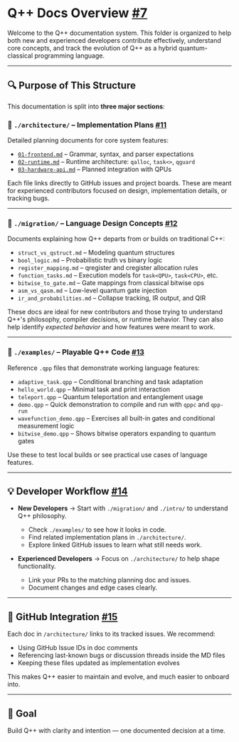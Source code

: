 # Q++ Docs Overview [#7](https://github.com/sefunmi4/qpp-lang/issues/7#issue-3006702643)

Welcome to the Q++ documentation system. This folder is organized to help both new and experienced developers contribute effectively, understand core concepts, and track the evolution of Q++ as a hybrid quantum-classical programming language.

---

## 🔍 Purpose of This Structure

This documentation is split into **three major sections**:

### 📐 `./architecture/` – Implementation Plans [#11](https://github.com/sefunmi4/qpp-lang/issues/11#issue-3006787260)
Detailed planning documents for core system features:
- [`01-frontend.md`](https://github.com/sefunmi4/qpp-lang/blob/main/docs/architecture/01-frontend.md#q-frontend-specification) – Grammar, syntax, and parser expectations
- [`02-runtime.md`](https://github.com/sefunmi4/qpp-lang/blob/main/docs/architecture/02-runtime.md) – Runtime architecture: `qalloc`, `task<>`, `qguard`
- [`03-hardware-api.md`](https://github.com/sefunmi4/qpp-lang/blob/main/docs/architecture/03-hardware-api.md) – Planned integration with QPUs

Each file links directly to GitHub issues and project boards. These are meant for experienced contributors focused on design, implementation details, or tracking bugs.

---

### 🧠 `./migration/` – Language Design Concepts [#12](https://github.com/sefunmi4/qpp-lang/issues/12#issue-3006787399)
Documents explaining how Q++ departs from or builds on traditional C++:
- `struct_vs_qstruct.md` – Modeling quantum structures
- `bool_logic.md` – Probabilistic truth vs binary logic
- `register_mapping.md` – qregister and cregister allocation rules
- `function_tasks.md` – Execution models for `task<QPU>`, `task<CPU>`, etc.
- `bitwise_to_gate.md` – Gate mappings from classical bitwise ops
- `asm_vs_qasm.md` – Low-level quantum gate injection
- `ir_and_probabilities.md` – Collapse tracking, IR output, and QIR

These docs are ideal for new contributors and those trying to understand Q++'s philosophy, compiler decisions, or runtime behavior. They can also help identify *expected behavior* and how features were meant to work.

---

### 🧪 `./examples/` – Playable Q++ Code [#13](https://github.com/sefunmi4/qpp-lang/issues/13#issue-3006787477)
Reference `.qpp` files that demonstrate working language features:
- `adaptive_task.qpp` – Conditional branching and task adaptation
- `hello_world.qpp` – Minimal task and print interaction
- `teleport.qpp` – Quantum teleportation and entanglement usage
- `demo.qpp` – Quick demonstration to compile and run with `qppc` and `qpp-run`
- `wavefunction_demo.qpp` – Exercises all built-in gates and conditional
  measurement logic
- `bitwise_demo.qpp` – Shows bitwise operators expanding to quantum gates

Use these to test local builds or see practical use cases of language features.

---

## 💡 Developer Workflow [#14](https://github.com/sefunmi4/qpp-lang/issues/14#issue-3006787636)

- **New Developers** → Start with `./migration/` and `./intro/` to understand Q++ philosophy.
  - Check `./examples/` to see how it looks in code.
  - Find related implementation plans in `./architecture/`.
  - Explore linked GitHub issues to learn what still needs work.

- **Experienced Developers** → Focus on `./architecture/` to help shape functionality.
  - Link your PRs to the matching planning doc and issues.
  - Document changes and edge cases clearly.

---

## 🔗 GitHub Integration [#15](https://github.com/sefunmi4/qpp-lang/issues/15#issue-3006787689)

Each doc in `/architecture/` links to its tracked issues. We recommend:
- Using GitHub Issue IDs in doc comments
- Referencing last-known bugs or discussion threads inside the MD files
- Keeping these files updated as implementation evolves

This makes Q++ easier to maintain and evolve, and much easier to onboard into.

---

## 🌱 Goal

Build Q++ with clarity and intention — one documented decision at a time.

